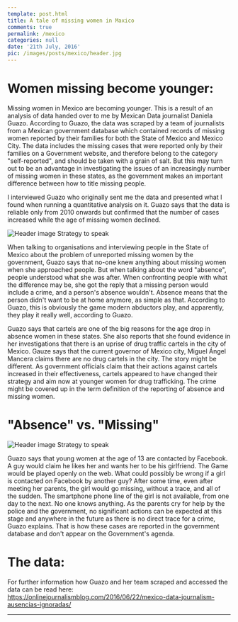 ```yaml
---
template: post.html
title: A tale of missing women in Maxico
comments: true
permalink: /mexico
categories: null
date: '21th July, 2016'
pic: /images/posts/mexico/header.jpg
---
```


# Women missing become younger:

Missing women in Mexico are becoming younger. This is a result of an analysis of data handed over to me by Mexican Data journalist Daniela Guazo. According to Guazo, the data was scraped by a team of journalists from a Mexican government database which contained records of missing women reported by their families for both the State of Mexico and Mexico City. The data includes the missing cases that were reported only by their families on a Government website, and therefore belong to the category "self-reported", and should be taken with a grain of salt. But this may turn out to be an advantage in investigating the issues of an increasingly number of missing women in these states, as the government makes an important difference between how to title missing people.

I interviewed Guazo who originally sent me the data and presented what I found when running a quantitative analysis on it. Guazo says that the data is reliable only from 2010 onwards but confirmed that the number of cases increased while the age of missing women declined.

![Header image Strategy to speak](/images/posts/mexico/plots/A.svg)

When talking to organisations and interviewing people in the State of Mexico about the problem of unreported missing women by the government, Guazo says that no-one knew anything about missing women when she approached people. But when talking about the word "absence", people understood what she was after. When confronting people with what the difference may be, she got the reply that a missing person would include a crime, and a person's absence wouldn't. Absence means that the person didn't want to be at home anymore, as simple as that. According to Guazo, this is obviously the game modern abductors play, and apparently, they play it really well, according to Guazo.

Guazo says that cartels are one of the big reasons for the age drop in absence women in these states. She also reports that she found evidence in her investigations that there is an uprise of drug traffic cartels in the city of Mexico. Gauze says that the current governor of Mexico city, Miguel Ángel Mancera claims there are no drug cartels in the city. The story might be different. As government officials claim that their actions against cartels increased in their effectiveness, cartels appeared to have changed their strategy and aim now at younger women for drug trafficking. The crime might be covered up in the term definition of the reporting of absence and missing women.

# "Absence" vs. "Missing"

![Header image Strategy to speak](/images/posts/mexico/plots/B.svg)

Guazo says that young women at the age of 13 are contacted by Facebook. A guy would claim he likes her and wants her to be his girlfriend. The Game would be played openly on the web. What could possibly be wrong if a girl is contacted on Facebook by another guy? After some time, even after meeting her parents, the girl would go missing, without a trace, and all of the sudden. The smartphone phone line of the girl is not available, from one day to the next. No one knows anything. As the parents cry for help by the police and the government, no significant actions can be expected at this stage and anywhere in the future as there is no direct trace for a crime, Guazo explains. That is how these cases are reported in the government database and don't appear on the Government's agenda.

# The data:

For further information how Guazo and her team scraped and accessed the data can be read here: <https://onlinejournalismblog.com/2016/06/22/mexico-data-journalism-ausencias-ignoradas/>

--------------------------------------------------------------------------------

<link rel="stylesheet" type="text/css" href="/javascripts/posts/test/style.css">

<script src="/javascripts/libs/d3.4.11.js" type="text/javascript">
</script>

 

<script src="/javascripts/libs/lodash.js" type="text/javascript">
</script>

 

<script src="/javascripts/libs/d3-jetpack-v1.js" type="text/javascript">
</script>

 

<script src="/javascripts/libs/d3-starterkit-v0.js" type="text/javascript">
</script>

 

<script src="/javascripts/posts/test/graphtest.js">
</script>
